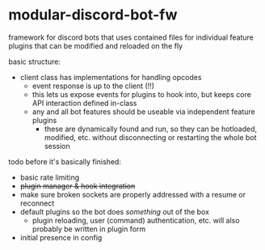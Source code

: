 # modular-discord-bot-fw
framework for discord bots that uses contained files for individual feature plugins that can be modified and reloaded on the fly

basic structure:
* client class has implementations for handling opcodes
    * event response is up to the client (!!)
    * this lets us expose events for plugins to hook into, but keeps core API interaction defined in-class
    * any and all bot features should be useable via independent feature plugins
        * these are dynamically found and run, so they can be hotloaded, modified, etc. without disconnecting or restarting the whole bot session

todo before it's basically finished:
* basic rate limiting
* ~~plugin manager & hook integration~~
* make sure broken sockets are properly addressed with a resume or reconnect
* default plugins so the bot does _something_ out of the box
    * plugin reloading, user (command) authentication, etc. will also probably be written in plugin form
* initial presence in config